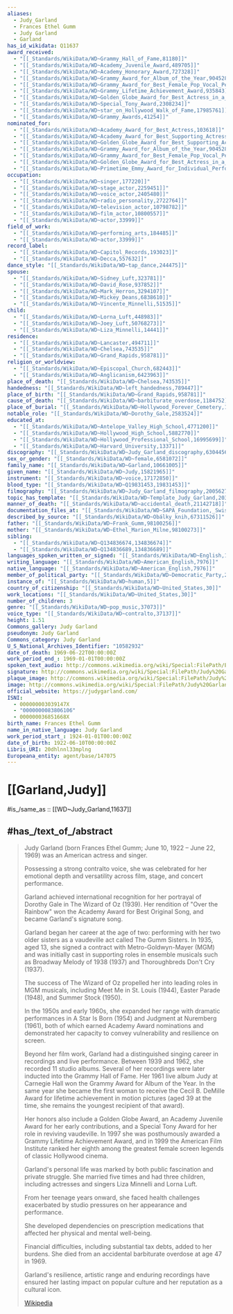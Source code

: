 ```yaml
---
aliases:
  - Judy_Garland
  - Frances Ethel Gumm
  - Judy Garland
  - Garland
has_id_wikidata: Q11637
award_received:
  - "[[_Standards/WikiData/WD~Grammy_Hall_of_Fame,81180]]"
  - "[[_Standards/WikiData/WD~Academy_Juvenile_Award,489705]]"
  - "[[_Standards/WikiData/WD~Academy_Honorary_Award,727328]]"
  - "[[_Standards/WikiData/WD~Grammy_Award_for_Album_of_the_Year,904528]]"
  - "[[_Standards/WikiData/WD~Grammy_Award_for_Best_Female_Pop_Vocal_Performance,935283]]"
  - "[[_Standards/WikiData/WD~Grammy_Lifetime_Achievement_Award,935843]]"
  - "[[_Standards/WikiData/WD~Golden_Globe_Award_for_Best_Actress_in_a_Motion_Picture_Musical_or_Comedy,1011564]]"
  - "[[_Standards/WikiData/WD~Special_Tony_Award,2308234]]"
  - "[[_Standards/WikiData/WD~star_on_Hollywood_Walk_of_Fame,17985761]]"
  - "[[_Standards/WikiData/WD~Grammy_Awards,41254]]"
nominated_for:
  - "[[_Standards/WikiData/WD~Academy_Award_for_Best_Actress,103618]]"
  - "[[_Standards/WikiData/WD~Academy_Award_for_Best_Supporting_Actress,106301]]"
  - "[[_Standards/WikiData/WD~Golden_Globe_Award_for_Best_Supporting_Actress_Motion_Picture,822907]]"
  - "[[_Standards/WikiData/WD~Grammy_Award_for_Album_of_the_Year,904528]]"
  - "[[_Standards/WikiData/WD~Grammy_Award_for_Best_Female_Pop_Vocal_Performance,935283]]"
  - "[[_Standards/WikiData/WD~Golden_Globe_Award_for_Best_Actress_in_a_Motion_Picture_Musical_or_Comedy,1011564]]"
  - "[[_Standards/WikiData/WD~Primetime_Emmy_Award_for_Individual_Performance_in_a_Variety_or_Music_Program,4377021]]"
occupation:
  - "[[_Standards/WikiData/WD~singer,177220]]"
  - "[[_Standards/WikiData/WD~stage_actor,2259451]]"
  - "[[_Standards/WikiData/WD~voice_actor,2405480]]"
  - "[[_Standards/WikiData/WD~radio_personality,2722764]]"
  - "[[_Standards/WikiData/WD~television_actor,10798782]]"
  - "[[_Standards/WikiData/WD~film_actor,10800557]]"
  - "[[_Standards/WikiData/WD~actor,33999]]"
field_of_work:
  - "[[_Standards/WikiData/WD~performing_arts,184485]]"
  - "[[_Standards/WikiData/WD~actor,33999]]"
record_label:
  - "[[_Standards/WikiData/WD~Capitol_Records,193023]]"
  - "[[_Standards/WikiData/WD~Decca,557632]]"
dance_style: "[[_Standards/WikiData/WD~tap_dance,244475]]"
spouse:
  - "[[_Standards/WikiData/WD~Sidney_Luft,323781]]"
  - "[[_Standards/WikiData/WD~David_Rose,937852]]"
  - "[[_Standards/WikiData/WD~Mark_Herron,3294107]]"
  - "[[_Standards/WikiData/WD~Mickey_Deans,6838610]]"
  - "[[_Standards/WikiData/WD~Vincente_Minnelli,51535]]"
child:
  - "[[_Standards/WikiData/WD~Lorna_Luft,448983]]"
  - "[[_Standards/WikiData/WD~Joey_Luft,50768273]]"
  - "[[_Standards/WikiData/WD~Liza_Minnelli,14441]]"
residence:
  - "[[_Standards/WikiData/WD~Lancaster,494711]]"
  - "[[_Standards/WikiData/WD~Chelsea,743535]]"
  - "[[_Standards/WikiData/WD~Grand_Rapids,958781]]"
religion_or_worldview:
  - "[[_Standards/WikiData/WD~Episcopal_Church,682443]]"
  - "[[_Standards/WikiData/WD~Anglicanism,6423963]]"
place_of_death: "[[_Standards/WikiData/WD~Chelsea,743535]]"
handedness: "[[_Standards/WikiData/WD~left_handedness,789447]]"
place_of_birth: "[[_Standards/WikiData/WD~Grand_Rapids,958781]]"
cause_of_death: "[[_Standards/WikiData/WD~barbiturate_overdose,1184752]]"
place_of_burial: "[[_Standards/WikiData/WD~Hollywood_Forever_Cemetery,1624932]]"
notable_role: "[[_Standards/WikiData/WD~Dorothy_Gale,2583524]]"
educated_at:
  - "[[_Standards/WikiData/WD~Antelope_Valley_High_School,4771200]]"
  - "[[_Standards/WikiData/WD~Hollywood_High_School,5882770]]"
  - "[[_Standards/WikiData/WD~Hollywood_Professional_School,16995699]]"
  - "[[_Standards/WikiData/WD~Harvard_University,13371]]"
discography: "[[_Standards/WikiData/WD~Judy_Garland_discography,6304456]]"
sex_or_gender: "[[_Standards/WikiData/WD~female,6581072]]"
family_name: "[[_Standards/WikiData/WD~Garland,10661005]]"
given_name: "[[_Standards/WikiData/WD~Judy,15821965]]"
instrument: "[[_Standards/WikiData/WD~voice,17172850]]"
blood_type: "[[_Standards/WikiData/WD~Q19831453,19831453]]"
filmography: "[[_Standards/WikiData/WD~Judy_Garland_filmography,20056270]]"
topic_has_template: "[[_Standards/WikiData/WD~Template_Judy_Garland,20369964]]"
manner_of_death: "[[_Standards/WikiData/WD~accidental_death,21142718]]"
documentation_files_at: "[[_Standards/WikiData/WD~SAPA_Foundation,_Swiss_Archive_of_the_Performing_Arts,50920401]]"
described_by_source: "[[_Standards/WikiData/WD~Obálky_knih,67311526]]"
father: "[[_Standards/WikiData/WD~Frank_Gumm,98100256]]"
mother: "[[_Standards/WikiData/WD~Ethel_Marion_Milne,98100273]]"
sibling:
  - "[[_Standards/WikiData/WD~Q134836674,134836674]]"
  - "[[_Standards/WikiData/WD~Q134836689,134836689]]"
languages_spoken_written_or_signed: "[[_Standards/WikiData/WD~English,1860]]"
writing_language: "[[_Standards/WikiData/WD~American_English,7976]]"
native_language: "[[_Standards/WikiData/WD~American_English,7976]]"
member_of_political_party: "[[_Standards/WikiData/WD~Democratic_Party,29552]]"
instance_of: "[[_Standards/WikiData/WD~human,5]]"
country_of_citizenship: "[[_Standards/WikiData/WD~United_States,30]]"
work_locations: "[[_Standards/WikiData/WD~United_States,30]]"
number_of_children: 3
genre: "[[_Standards/WikiData/WD~pop_music,37073]]"
voice_type: "[[_Standards/WikiData/WD~contralto,37137]]"
height: 1.51
Commons_gallery: Judy Garland
pseudonym: Judy Garland
Commons_category: Judy Garland
U_S_National_Archives_Identifier: "10582932"
date_of_death: 1969-06-22T00:00:00Z
work_period_end_: 1969-01-01T00:00:00Z
spoken_text_audio: http://commons.wikimedia.org/wiki/Special:FilePath/En-Judy%20Garland-article.ogg
signature: http://commons.wikimedia.org/wiki/Special:FilePath/Judy%20Garland%20Signature.svg
plaque_image: http://commons.wikimedia.org/wiki/Special:FilePath/Judy%20Garland%20star%20HWF.JPG
image: http://commons.wikimedia.org/wiki/Special:FilePath/Judy%20Garland%20The%20Harvey%20Girls%20MGM%20Publicity%20still.jpeg
official_website: https://judygarland.com/
ISNI:
  - 000000003039147X
  - "0000000083806106"
  - 000000036851668X
birth_name: Frances Ethel Gumm
name_in_native_language: Judy Garland
work_period_start_: 1924-01-01T00:00:00Z
date_of_birth: 1922-06-10T00:00:00Z
Libris_URI: 20dhlnnl33mplng
Europeana_entity: agent/base/147075
---
```


# [[Garland,Judy]] 

#is_/same_as :: [[WD~Judy_Garland,11637]] 

## #has_/text_of_/abstract 

> Judy Garland (born Frances Ethel Gumm; June 10, 1922 – June 22, 1969) 
> was an American actress and singer. 
> 
> Possessing a strong contralto voice, she was celebrated for her emotional depth 
> and versatility across film, stage, and concert performance. 
> 
> Garland achieved international recognition for her portrayal of Dorothy Gale in The Wizard of Oz (1939). 
> Her rendition of "Over the Rainbow" won the Academy Award for Best Original Song, 
> and became Garland's signature song. 
>
> Garland began her career at the age of two: 
> performing with her two older sisters as a vaudeville act called The Gumm Sisters. 
> In 1935, aged 13, she signed a contract with Metro-Goldwyn-Mayer (MGM) 
> and was initially cast in supporting roles in ensemble musicals such as Broadway Melody of 1938 (1937) 
> and Thoroughbreds Don't Cry (1937). 
> 
> The success of The Wizard of Oz propelled her into leading roles in MGM musicals, 
> including Meet Me in St. Louis (1944), Easter Parade (1948), and Summer Stock (1950). 
> 
> In the 1950s and early 1960s, she expanded her range with dramatic performances in 
> A Star Is Born (1954) and Judgment at Nuremberg (1961), 
> both of which earned Academy Award nominations 
> and demonstrated her capacity to convey vulnerability and resilience on screen.
>
> Beyond her film work, Garland had a distinguished singing career in recordings and live performance. 
> Between 1939 and 1962, she recorded 11 studio albums. 
> Several of her recordings were later inducted into the Grammy Hall of Fame. 
> Her 1961 live album Judy at Carnegie Hall won the Grammy Award for Album of the Year. 
> In the same year she became the first woman to receive the Cecil B. DeMille Award for lifetime achievement in motion pictures (aged 39 at the time, she remains the youngest recipient of that award). 
> 
> Her honors also include a Golden Globe Award, an Academy Juvenile Award for her early contributions, 
> and a Special Tony Award for her role in reviving vaudeville. 
> In 1997 she was posthumously awarded a Grammy Lifetime Achievement Award, 
> and in 1999 the American Film Institute ranked her eighth 
> among the greatest female screen legends of classic Hollywood cinema.
>
> Garland's personal life was marked by both public fascination and private struggle. 
> She married five times and had three children, 
> including actresses and singers Liza Minnelli and Lorna Luft. 
> 
> From her teenage years onward, she faced health challenges 
> exacerbated by studio pressures on her appearance and performance. 
> 
> She developed dependencies on prescription medications 
> that affected her physical and mental well-being. 
> 
> Financial difficulties, including substantial tax debts, added to her burdens. 
> She died from an accidental barbiturate overdose at age 47 in 1969. 
>
> Garland's resilience, artistic range and enduring recordings 
> have ensured her lasting impact on popular culture and her reputation as a cultural icon.
>
> [Wikipedia](https://en.wikipedia.org/wiki/Judy%20Garland) 


